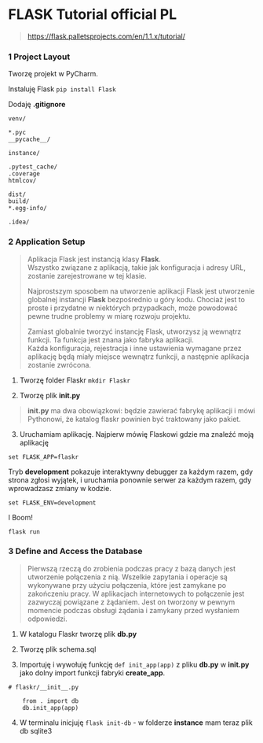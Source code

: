 # FLASK Tutorial official PL
> https://flask.palletsprojects.com/en/1.1.x/tutorial/

### 1 Project Layout
Tworzę projekt w PyCharm. 

Instaluję Flask `pip install Flask`

Dodaję **.gitignore**
```
venv/

*.pyc
__pycache__/

instance/

.pytest_cache/
.coverage
htmlcov/

dist/
build/
*.egg-info/

.idea/
```

### 2 Application Setup

> Aplikacja Flask jest instancją klasy **Flask**.  
>Wszystko związane z aplikacją, takie jak konfiguracja i adresy URL, 
> zostanie zarejestrowane w tej klasie.  
>
> Najprostszym sposobem na utworzenie aplikacji Flask jest utworzenie globalnej instancji **Flask** 
>bezpośrednio u góry kodu. Chociaż jest to proste i przydatne w niektórych przypadkach, może powodować pewne 
>trudne problemy w miarę rozwoju projektu.  
>
> Zamiast globalnie tworzyć instancję Flask, utworzysz ją wewnątrz funkcji. Ta funkcja jest znana jako fabryka aplikacji.    
> Każda konfiguracja, rejestracja i inne ustawienia wymagane przez aplikację będą miały miejsce wewnątrz funkcji, 
> a następnie aplikacja zostanie zwrócona.

1. Tworzę folder Flaskr `mkdir Flaskr`

2. Tworzę plik **__init__.py** 
> **__init__.py** ma dwa obowiązkowi: będzie zawierać fabrykę aplikacji i mówi Pythonowi, że katalog flaskr 
> powinien być traktowany jako pakiet.
 
3. Uruchamiam aplikację.
Najpierw mówię Flaskowi gdzie ma znaleźć moją aplikację
```
set FLASK_APP=flaskr
```

Tryb **development** pokazuje interaktywny debugger za każdym razem, gdy strona zgłosi wyjątek, i uruchamia ponownie 
serwer za każdym razem, gdy wprowadzasz zmiany w kodzie.
```
set FLASK_ENV=development
```

I Boom!
```
flask run
```

### 3 Define and Access the Database
> Pierwszą rzeczą do zrobienia podczas pracy z bazą danych jest utworzenie połączenia z nią. 
> Wszelkie zapytania i operacje są wykonywane przy użyciu połączenia, które jest zamykane po zakończeniu pracy.
> W aplikacjach internetowych to połączenie jest zazwyczaj powiązane z żądaniem. Jest on tworzony w pewnym momencie 
> podczas obsługi żądania i zamykany przed wysłaniem odpowiedzi.

1. W katalogu Flaskr tworzę plik **db.py**

2. Tworzę plik schema.sql

3. Importuję i wywołuję funkcję `def init_app(app)` z pliku **db.py** w **__init__.py** jako dolny import
funkcji fabryki **create_app**. 

```
# flaskr/__init__.py

    from . import db
    db.init_app(app)

```

4. W terminalu inicjuję `flask init-db` - w folderze **instance** mam teraz plik db sqlite3
